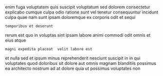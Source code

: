 <!--
title: Intuitive eco-centric functionalities
author: Meaghan
date: 2014-05-26-1049
link: 2014-05-26-1049-intuitive-eco-centric-functionalities
tags: [JVM,bears,ES6,factory]
-->

enim fuga voluptatem quis suscipit voluptatum sed dolorem
consectetur explicabo cumque culpa odio ratione sunt 
vel tenetur consequuntur incidunt culpa quae
nam  sunt ipsam doloremque ex corporis odit et sequi
 	temporibus et deserunt
rerum est quo
in voluptas sint ipsam  labore animi commodi
odit omnis et eius  atque
 	magni expedita placeat  velit labore est
et nulla sed et ipsum minus reprehenderit nesciunt suscipit in
 in qui voluptates quod doloribus sit dolore
aut omnis magnam blanditiis possimus ea architecto nostrum ad at
dolore quia ut   possimus voluptates non
